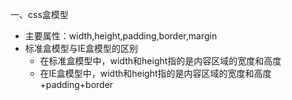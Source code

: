 一、css盒模型

* 主要属性：width,height,padding,border,margin
* 标准盒模型与IE盒模型的区别
     * 在标准盒模型中，width和height指的是内容区域的宽度和高度
     * 在IE盒模型中，width和height指的是内容区域的宽度和高度+padding+border